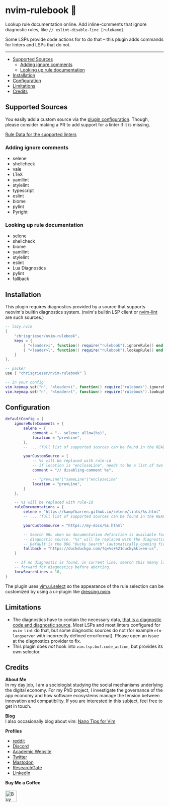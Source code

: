 <!-- LTeX: enabled=false -->
# nvim-rulebook 📖 <!-- LTeX: enabled=true -->
<!-- TODO uncomment shields when available in dotfyle.com -->
<!-- <a href="https://dotfyle.com/plugins/chrisgrieser/nvim-rulebook"><img src="https://dotfyle.com/plugins/chrisgrieser/nvim-rulebook/shield" /></a> -->

Lookup rule documentation online. Add inline-comments that ignore diagnostic rules, like `// eslint-disable-line [ruleName]`.

Some LSPs provide code actions for to do that – this plugin adds commands for linters and LSPs that do not. 

---

<!--toc:start-->
- [Supported Sources](#supported-sources)
	- [Adding ignore comments](#adding-ignore-comments)
	- [Looking up rule documentation](#looking-up-rule-documentation)
- [Installation](#installation)
- [Configuration](#configuration)
- [Limitations](#limitations)
- [Credits](#credits)
<!--toc:end-->

## Supported Sources
You easily add a custom source via the [plugin configuration](#configuration). Though, please consider making a PR to add support for a linter if it is missing.

[Rule Data for the supported linters](./lua/rulebook/rule-data.lua)

### Adding ignore comments
<!-- TODO: auto-generate this list -->
- selene
- shellcheck
- vale
- LTeX
- yamllint
- stylelint
- typescript
- eslint
- biome
- pylint
- Pyright

### Looking up rule documentation
<!-- TODO: auto-generate this list -->
- selene 
- shellcheck 
- biome 
- yamllint 
- stylelint 
- eslint 
- Lua Diagnostics
- pylint 
- fallback 

## Installation
This plugin requires diagnostics provided by a source that supports neovim's builtin diagnostics system. (nvim's builtin LSP client or [nvim-lint](https://github.com/mfussenegger/nvim-lint) are such sources.)

```lua
-- lazy.nvim
{
	"chrisgrieser/nvim-rulebook",
	keys = {
		{ "<leader>i", function() require("rulebook").ignoreRule() end },
		{ "<leader>l", function() require("rulebook").lookupRule() end },
	}
},
```

```lua
-- packer
use { "chrisgrieser/nvim-rulebook" }

-- in your config
vim.keymap.set("n", "<leader>i", function() require("rulebook").ignoreRule() end)
vim.keymap.set("n", "<leader>l", function() require("rulebook").lookupRule() end)
```

## Configuration

```lua
defaultConfig = {
	ignoreRuleComments = {
		selene = {
			comment = "-- selene: allow(%s)",
			location = "prevLine",
		},
		-- ... (full list of supported sources can be found in the README)

		yourCustomSource = {
			-- %s will be replaced with rule-id
			-- if location is "encloseLine", needs to be a list of two strings
			comment = "// disabling-comment %s",

			-- "prevLine"|"sameLine"|"encloseLine"
			location = "prevLine",
		}
	},

	-- %s will be replaced with rule-id
	ruleDocumentations = {
		selene = "https://kampfkarren.github.io/selene/lints/%s.html"
		-- ... (full list of supported sources can be found in the README)

		yourCustomSource = "https://my-docs/%s.hthml"

		-- Search URL when no documentation definition is available for a
		-- diagnostic source. "%s" will be replaced with the diagnostic source & code.
		-- Default is the DDG "Ducky Search" (automatically opening first result).
		fallback = "https://duckduckgo.com/?q=%s+%21ducky&kl=en-us",
	}

	-- If no diagnostic is found, in current line, search this meany lines 
	-- forward for diagnostics before aborting.
	forwSearchLines = 10,
}
```

The plugin uses [vim.ui.select](https://neovim.io/doc/user/lua.html#vim.ui.select()) so the appearance of the rule selection can be customized by using a ui-plugin like [dressing.nvim](https://github.com/stevearc/dressing.nvim).

## Limitations
- The diagnostics have to contain the necessary data, [that is a diagnostic code and diagnostic source](https://neovim.io/doc/user/diagnostic.html#diagnostic-structure). Most LSPs and most linters configured for `nvim-lint` do that, but some diagnostic sources do not (for example `efm-langserver` with incorrectly defined errorformat). Please open an issue at the diagnostics provider to fix.
- This plugin does *not* hook into `vim.lsp.buf.code_action`, but provides its own selector.

## Credits
<!-- vale Google.FirstPerson = NO -->
__About Me__  
In my day job, I am a sociologist studying the social mechanisms underlying the digital economy. For my PhD project, I investigate the governance of the app economy and how software ecosystems manage the tension between innovation and compatibility. If you are interested in this subject, feel free to get in touch.

__Blog__  
I also occasionally blog about vim: [Nano Tips for Vim](https://nanotipsforvim.prose.sh)

__Profiles__  
- [reddit](https://www.reddit.com/user/pseudometapseudo)
- [Discord](https://discordapp.com/users/462774483044794368/)
- [Academic Website](https://chris-grieser.de/)
- [Twitter](https://twitter.com/pseudo_meta)
- [Mastodon](https://pkm.social/@pseudometa)
- [ResearchGate](https://www.researchgate.net/profile/Christopher-Grieser)
- [LinkedIn](https://www.linkedin.com/in/christopher-grieser-ba693b17a/)

__Buy Me a Coffee__  
<br>
<a href='https://ko-fi.com/Y8Y86SQ91' target='_blank'><img height='36' style='border:0px;height:36px;' src='https://cdn.ko-fi.com/cdn/kofi1.png?v=3' border='0' alt='Buy Me a Coffee at ko-fi.com' /></a>

